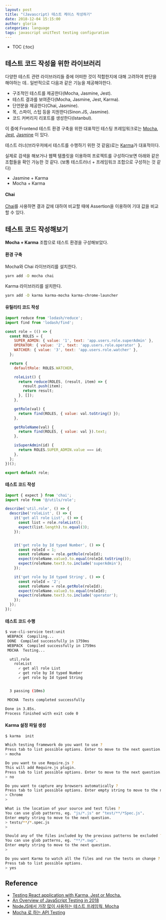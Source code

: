 ```yaml
---
layout: post
title: "(Javascript) 테스트 케이스 작성하기"
date: 2018-12-04 15:15:00
author: gloria
categories: language
tags: javascript unitTest testing configuration
---
```


* TOC
{:toc}


## 테스트 코드 작성을 위한 라이브러리
다양한 테스트 관련 라이브러리들 중에 어떠한 것이 적합한지에 대해 고려하여 판단을 해야하는 데..
일반적으로 다음과 같은 기능을 제공해야한다.
- 구조적인 테스트를 제공한다(Mocha, Jasmine, Jest).
- 테스트 결과를 보여준다(Mocha, Jasmine, Jest, Karma).
- 단언문을 제공한다(Chai, Jasmine).
- 목, 스파이, 스텁 등을 지원한다(Sinon.JS, Jasmine).
- 코드 커버리지 리포트를 생성한다(Istanbul).

이 중에 Frontend 테스트 환경 구축을 위한 대표적인 테스팅 프레임워크로는 [Mocha](https://github.com/mochajs/mocha), [Jest](https://github.com/facebook/jest), [Jasmine](https://github.com/jasmine/jasmine) 이 있다.

테스트 러너(브라우저에서 테스트를 수행하기 위한 것 같음)로는 [Karma](https://karma-runner.github.io/latest/index.html)가 대표적이다.

실제로 검색을 해보거나 웹팩 템플릿을 이용하여 프로젝트를 구성하다보면 아래와 같은 조합들을 확인 가능한 것 같다. (보통 테스트러너 + 프레임워크 조합으로 구성하는 것 같다)
- Jasmine + Karma
- Mocha + Karma

#### Chai
[Chai](https://www.chaijs.com/)를 사용하면 결과 값에 대하여 비교할 때에 Assertion을 이용하여 기대 값을 비교할 수 있다.

## 테스트 코드 작성해보기

**Mocha + Karma** 조합으로 테스트 환경을 구성해보았다.

#### 환경 구축
Mocha와 Chai 라이브러리를 설치한다.
```bash
yarn add -D mocha chai
```

Karma 라이브러리를 설치한다. 
```bash
yarn add -D karma karma-mocha karma-chrome-launcher
```

#### 유틸리티 코드 작성
```javascript
import reduce from 'lodash/reduce';
import find from 'lodash/find';

const role = (() => {
  const ROLES = {
    SUPER_ADMIN: { value: '1', text: 'app.users.role.superAdmin' },
    OPERATOR: { value: '2', text: 'app.users.role.operator' },
    WATCHER: { value: '3', text: 'app.users.role.watcher' },
  };

  return {
    defaultRole: ROLES.WATCHER,

    roleList() {
      return reduce(ROLES, (result, item) => {
        result.push(item);
        return result;
      }, []);
    },

    getRole(val) {
      return find(ROLES, { value: val.toString() });
    },

    getRoleName(val) {
      return find(ROLES, { value: val }).text;
    },

    isSuperAdmin(id) {
      return ROLES.SUPER_ADMIN.value === id;
    },
  };
})();

export default role;
```

#### 테스트 코드 작성
```javascript
import { expect } from 'chai';
import role from '@/utils/role';

describe('util.role', () => {
  describe('roleList', () => {
    it('get all role List', () => {
      const list = role.roleList();
      expect(list.length).to.equal(3);
    });


    it('get role by Id typed Number', () => {
      const roleId = 1;
      const roleName = role.getRole(roleId);
      expect(roleName.value).to.equal(roleId.toString());
      expect(roleName.text).to.include('superAdmin');
    });

    it('get role by Id typed String', () => {
      const roleId = '2';
      const roleName = role.getRole(roleId);
      expect(roleName.value).to.equal(roleId);
      expect(roleName.text).to.include('operator');
    });
  });
});
```

#### 테스트 코드 수행
```bash
$ vue-cli-service test:unit
 WEBPACK  Compiling...
 DONE  Compiled successfully in 1759ms
 WEBPACK  Compiled successfully in 1759ms
 MOCHA  Testing...

  util.role
    roleList
      ✓ get all role List
      ✓ get role by Id typed Number
      ✓ get role by Id typed String


  3 passing (10ms)

 MOCHA  Tests completed successfully

Done in 3.85s.
Process finished with exit code 0
```

#### Karma 설정 파일 생성
```bash
$ karma  init

Which testing framework do you want to use ?
Press tab to list possible options. Enter to move to the next question.
> mocha

Do you want to use Require.js ?
This will add Require.js plugin.
Press tab to list possible options. Enter to move to the next question.
> no

Do you want to capture any browsers automatically ?
Press tab to list possible options. Enter empty string to move to the next question.
> Chrome
> 

What is the location of your source and test files ?
You can use glob patterns, eg. "js/*.js" or "test/**/*Spec.js".
Enter empty string to move to the next question.
> tests/**/*.spec.js
> 

Should any of the files included by the previous patterns be excluded ?
You can use glob patterns, eg. "**/*.swp".
Enter empty string to move to the next question.
> 

Do you want Karma to watch all the files and run the tests on change ?
Press tab to list possible options.
> yes
```



## Reference
- [Testing React application with Karma, Jest or Mocha.](https://sungjk.github.io/2017/03/03/testing-react-application.html)
- [An Overview of JavaScript Testing in 2018](https://medium.com/welldone-software/an-overview-of-javascript-testing-in-2018-f68950900bc3)
- [NodeJS에서 가장 많이 사용하는 테스트 프레임웍, Mocha](http://blog.jeonghwan.net/mocha/)
- [Mocha 로 하는 API Testing](https://inspiredjw.com/entry/Mocha-%EB%A1%9C-%ED%95%98%EB%8A%94-API-Testing)